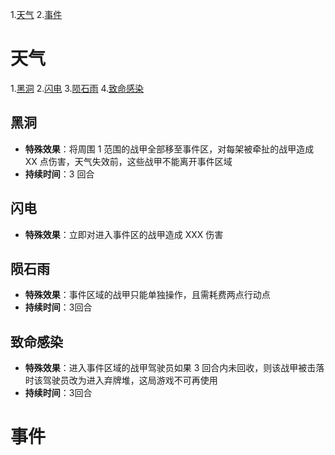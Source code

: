 1.[天气](#天气)
2.[事件](#事件)
# 天气
1.[黑洞](#黑洞)
2.[闪电](#闪电)
3.[陨石雨](#陨石雨)
4.[致命感染](#致命感染)
## 黑洞
- **特殊效果**：将周围 1 范围的战甲全部移至事件区，对每架被牵扯的战甲造成 XX 点伤害，天气失效前，这些战甲不能离开事件区域  
- **持续时间**：3 回合

## 闪电
- **特殊效果**：立即对进入事件区的战甲造成 XXX 伤害  

## 陨石雨
- **特殊效果**：事件区域的战甲只能单独操作，且需耗费两点行动点  
- **持续时间**：3回合

## 致命感染
- **特殊效果**：进入事件区域的战甲驾驶员如果 3 回合内未回收，则该战甲被击落时该驾驶员改为进入弃牌堆，这局游戏不可再使用  
- **持续时间**：3回合  


# 事件
